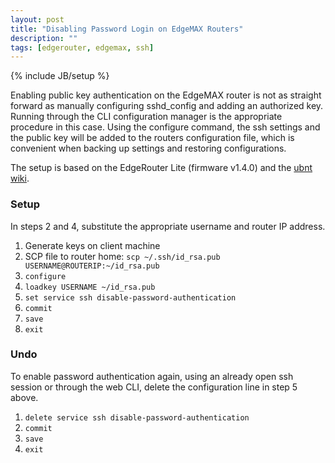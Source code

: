 ```yaml
---
layout: post
title: "Disabling Password Login on EdgeMAX Routers"
description: ""
tags: [edgerouter, edgemax, ssh]
---
```

{% include JB/setup %}

Enabling public key authentication on the EdgeMAX router is not as straight forward as manually configuring sshd_config and adding an authorized key. Running through the CLI configuration manager is the appropriate procedure in this case. Using the configure command, the ssh settings and the public key will be added to the routers configuration file, which is convenient when backing up settings and restoring configurations.

The setup is based on the EdgeRouter Lite (firmware v1.4.0) and the [ubnt wiki](http://wiki.ubnt.com/Access_Using_SSH). 

### Setup

In steps 2 and 4, substitute the appropriate username and router IP address.

1. Generate keys on client machine
2. SCP file to router home: `scp ~/.ssh/id_rsa.pub USERNAME@ROUTERIP:~/id_rsa.pub`
3. `configure`
4. `loadkey USERNAME ~/id_rsa.pub`
5. `set service ssh disable-password-authentication`
6. `commit`
7. `save`
8. `exit`

### Undo

To enable password authentication again, using an already open ssh session or through the web CLI, delete the configuration line in step 5 above.
   
1. `delete service ssh disable-password-authentication`
2. `commit`
3. `save`
4. `exit`
